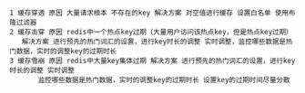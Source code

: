     

    1 缓存穿透 原因 大量请求根本 不存在的key 解决方案 对空值进行缓存 设置白名单 使用布隆过滤器
    2 缓存击穿 原因 redis中一个热点key过期（大量用户访问该热点key，但是热点key过期） 
       解决方案 进行预先的热门词汇的设置，进行key时长的调整 实时调整，监控哪些数据是热门数据，实时的调整key的过期时长
    3 缓存雪崩 原因 redis中大量key集体过期 解决方案 进行预先的热门词汇的设置，进行key时长的调整 实时调整
           监控哪些数据是热门数据，实时的调整key的过期时长 设置key的过期时间尽量分散